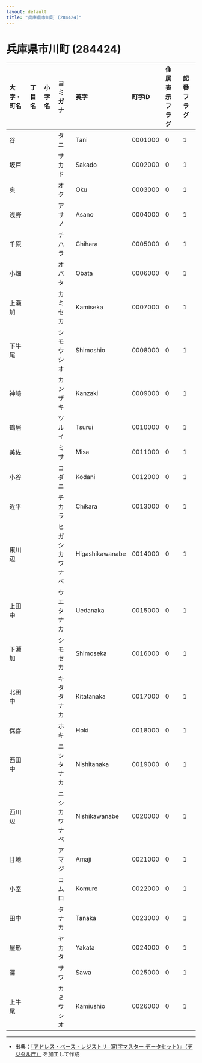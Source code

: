 ```yaml
---
layout: default
title: "兵庫県市川町 (284424)"
---
```


# 兵庫県市川町 (284424)

| 大字・町名 | 丁目名 | 小字名 | ヨミガナ | 英字 | 町字ID | 住居表示フラグ | 起番フラグ |
|:---|:---|:---|:---|:---|:---|:---|:---|
| 谷 |  |  | タニ | Tani | 0001000 | 0 | 1 |
| 坂戸 |  |  | サカド | Sakado | 0002000 | 0 | 1 |
| 奥 |  |  | オク | Oku | 0003000 | 0 | 1 |
| 浅野 |  |  | アサノ | Asano | 0004000 | 0 | 1 |
| 千原 |  |  | チハラ | Chihara | 0005000 | 0 | 1 |
| 小畑 |  |  | オバタ | Obata | 0006000 | 0 | 1 |
| 上瀬加 |  |  | カミセカ | Kamiseka | 0007000 | 0 | 1 |
| 下牛尾 |  |  | シモウシオ | Shimoshio | 0008000 | 0 | 1 |
| 神崎 |  |  | カンザキ | Kanzaki | 0009000 | 0 | 1 |
| 鶴居 |  |  | ツルイ | Tsurui | 0010000 | 0 | 1 |
| 美佐 |  |  | ミサ | Misa | 0011000 | 0 | 1 |
| 小谷 |  |  | コダニ | Kodani | 0012000 | 0 | 1 |
| 近平 |  |  | チカラ | Chikara | 0013000 | 0 | 1 |
| 東川辺 |  |  | ヒガシカワナベ | Higashikawanabe | 0014000 | 0 | 1 |
| 上田中 |  |  | ウエタナカ | Uedanaka | 0015000 | 0 | 1 |
| 下瀬加 |  |  | シモセカ | Shimoseka | 0016000 | 0 | 1 |
| 北田中 |  |  | キタタナカ | Kitatanaka | 0017000 | 0 | 1 |
| 保喜 |  |  | ホキ | Hoki | 0018000 | 0 | 1 |
| 西田中 |  |  | ニシタナカ | Nishitanaka | 0019000 | 0 | 1 |
| 西川辺 |  |  | ニシカワナベ | Nishikawanabe | 0020000 | 0 | 1 |
| 甘地 |  |  | アマジ | Amaji | 0021000 | 0 | 1 |
| 小室 |  |  | コムロ | Komuro | 0022000 | 0 | 1 |
| 田中 |  |  | タナカ | Tanaka | 0023000 | 0 | 1 |
| 屋形 |  |  | ヤカタ | Yakata | 0024000 | 0 | 1 |
| 澤 |  |  | サワ | Sawa | 0025000 | 0 | 1 |
| 上牛尾 |  |  | カミウシオ | Kamiushio | 0026000 | 0 | 1 |

---

- 出典：[「アドレス・ベース・レジストリ（町字マスター データセット）』（デジタル庁）](https://www.digital.go.jp/policies/base_registry_address/) を加工して作成